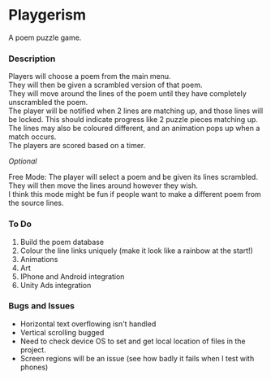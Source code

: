 # Playgerism
A poem puzzle game.


### Description
Players will choose a poem from the main menu.  </br>
They will then be given a scrambled version of that poem.  </br>
They will move around the lines of the poem until they have completely unscrambled the poem.  </br>
The player will be notified when 2 lines are matching up, and those lines will be locked. This should indicate progress like 2 puzzle pieces matching up.  </br>
The lines may also be coloured different, and an animation pops up when a match occurs.  </br>
The players are scored based on a timer.  </br>


*Optional*

Free Mode: The player will select a poem and be given its lines scrambled. They will then move the lines around however they wish.  </br>
I think this mode might be fun if people want to make a different poem from the source lines.  </br>

### To Do
1. Build the poem database
2. Colour the line links uniquely (make it look like a rainbow at the start!)
3. Animations
4. Art
5. IPhone and Android integration
6. Unity Ads integration

### Bugs and Issues
- Horizontal text overflowing isn't handled
- Vertical scrolling bugged
- Need to check device OS to set and get local location of files in the project.
- Screen regions will be an issue (see how badly it fails when I test with phones)

